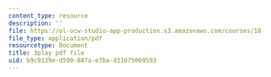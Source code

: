 ```yaml
---
content_type: resource
description: ''
file: https://ol-ocw-studio-app-production.s3.amazonaws.com/courses/18-01sc-single-variable-calculus-fall-2010/b9c9139ed590887ae7bad31675069593_HgEqXhsIq_g.pdf
file_type: application/pdf
resourcetype: Document
title: 3play pdf file
uid: b9c9139e-d590-887a-e7ba-d31675069593
---
```

